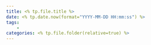 ```yaml
---
title: <% tp.file.title %>
date: <% tp.date.now(format="YYYY-MM-DD HH:mm:ss") %>
tags:
    - 
categories: <% tp.file.folder(relative=true) %>
---
```


<!-- more -->
